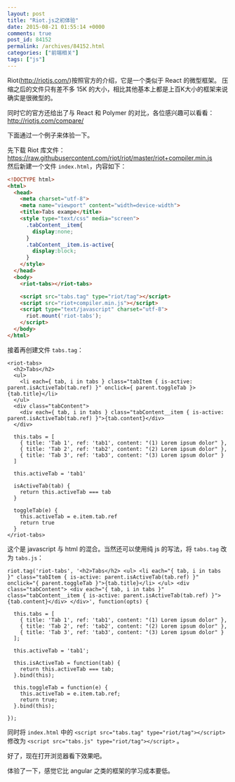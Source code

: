 ```yaml
---
layout: post
title: "Riot.js之初体验"
date: 2015-08-21 01:55:14 +0000
comments: true
post_id: 84152
permalink: /archives/84152.html
categories: ["前端相关"]
tags: ["js"]
---
```


Riot(http://riotjs.com/)按照官方的介绍，它是一个类似于 React 的微型框架。
压缩之后的文件只有差不多 15K 的大小，相比其他基本上都是上百K大小的框架来说确实是很微型的。

同时它的官方还给出了与 React 和 Polymer 的对比，各位感兴趣可以看看： http://riotjs.com/compare/

下面通过一个例子来体验一下。

先下载 Riot 库文件： https://raw.githubusercontent.com/riot/riot/master/riot+compiler.min.js  
然后新建一个文件 `index.html`，内容如下：

```html
<!DOCTYPE html>
<html>
  <head>
    <meta charset="utf-8">
    <meta name="viewport" content="width=device-width">
    <title>Tabs exampe</title>
    <style type="text/css" media="screen">
      .tabContent__item{
        display:none;
      }
      .tabContent__item.is-active{
        display:block;
      }
    </style>
  </head>
  <body>
    <riot-tabs></riot-tabs>

    <script src="tabs.tag" type="riot/tag"></script>
    <script src="riot+compiler.min.js"></script>
    <script type="text/javascript" charset="utf-8">
      riot.mount('riot-tabs');
    </script>
  </body>
</html>
```

接着再创建文件 `tabs.tag`：

```
<riot-tabs>
  <h2>Tabs</h2>
  <ul>
    <li each={ tab, i in tabs } class="tabItem { is-active: parent.isActiveTab(tab.ref) }" onclick={ parent.toggleTab }>{tab.title}</li>
  </ul>
  <div class="tabContent">
    <div each={ tab, i in tabs } class="tabContent__item { is-active: parent.isActiveTab(tab.ref) }">{tab.content}</div>
  </div>

  this.tabs = [
    { title: 'Tab 1', ref: 'tab1', content: "(1) Lorem ipsum dolor" },
    { title: 'Tab 2', ref: 'tab2', content: "(2) Lorem ipsum dolor" },
    { title: 'Tab 3', ref: 'tab3', content: "(3) Lorem ipsum dolor" }
  ]

  this.activeTab = 'tab1'

  isActiveTab(tab) {
    return this.activeTab === tab
  }

  toggleTab(e) {
    this.activeTab = e.item.tab.ref
    return true
  }
</riot-tabs>
```

这个是 javascript 与 html 的混合。当然还可以使用纯 js 的写法，将 `tabs.tag` 改为 `tabs.js`：

```
riot.tag('riot-tabs', '<h2>Tabs</h2> <ul> <li each="{ tab, i in tabs }" class="tabItem { is-active: parent.isActiveTab(tab.ref) }" onclick="{ parent.toggleTab }">{tab.title}</li> </ul> <div class="tabContent"> <div each="{ tab, i in tabs }" class="tabContent__item { is-active: parent.isActiveTab(tab.ref) }">{tab.content}</div> </div>', function(opts) {

  this.tabs = [
    { title: 'Tab 1', ref: 'tab1', content: "(1) Lorem ipsum dolor" },
    { title: 'Tab 2', ref: 'tab2', content: "(2) Lorem ipsum dolor" },
    { title: 'Tab 3', ref: 'tab3', content: "(3) Lorem ipsum dolor" }
  ];

  this.activeTab = 'tab1';

  this.isActiveTab = function(tab) {
    return this.activeTab === tab;
  }.bind(this);

  this.toggleTab = function(e) {
    this.activeTab = e.item.tab.ref;
    return true;
  }.bind(this);

});
```

同时将 `index.html` 中的 `<script src="tabs.tag" type="riot/tag"></script>` 修改为 `<script src="tabs.js" type="riot/tag"></script>` 。

好了，现在打开浏览器看下效果吧。

体验了一下，感觉它比 angular 之类的框架的学习成本要低。

